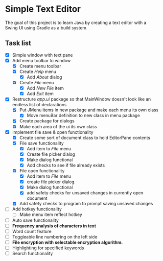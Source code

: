 # Simple Text Editor

The goal of this project is to learn Java by creating a text editor with a Swing UI using Gradle as a build system.

## Task list

- [x] Simple window with text pane
- [x] Add menu toolbar to window
  - [x] Create menu toolbar
  - [x] Create *Help* menu
    - [x] Add *About* dialog
  - [x] Create *File* menu
    - [x] Add *New File* item
    - [x] Add *Exit* item
- [x] Restructure *app.ui* package so that MainWindow doesn't look like an endless list of declarations
  - [x] Put JMenu items in new package and make each menu its own class
    - [x] Move menuBar definition to new class in menu package
  - [x] Create package for dialogs
  - [x] Make each area of the ui its own class
- [x] Implement file save & open functionality
  - [x] Create some sort of document class to hold EditorPane contents
  - [x] File save functionality
    - [x] Add item to *File* menu
    - [x] Create file picker dialog
    - [x] Make dialog functional
    - [x] Add checks to see if file already exists
  - [x] File open functionality
    - [x] Add item to *File* menu
    - [x] create file picker dialog
    - [x] Make dialog functional
    - [x] add safety checks for unsaved changes in currently open document
  - [x] Add safety checks to program to prompt saving unsaved changes
- [ ] Add hotkey functionality
  - [ ] Make menu item reflect hotkey
- [ ] Auto save functionality
- [ ] **Frequency analysis of characters in text**
- [ ] Word count feature
- [ ] Toggleable line numbering on the left side
- [ ] **File encryption with selectable encryption algorithm.**
- [ ] Highlighting for specified keywords
- [ ] Search functionality
